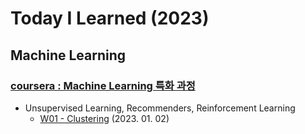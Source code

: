 # Today I Learned (2023)

## Machine Learning 

### [coursera : Machine Learning 특화 과정](https://www.coursera.org/specializations/machine-learning-introduction#courses)
* Unsupervised Learning, Recommenders, Reinforcement Learning
    * [W01 - Clustering](./202301/20230102.md) (2023. 01. 02)